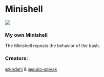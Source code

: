 # Minishell

![](shell.gif)

### My own Minishell
The Minishell repeats the behavior of the bash.

### Creators:
[@kndahl]( https://github.com/kndahl) & [@sudo-spivak]( https://github.com/sudo-spivak)
